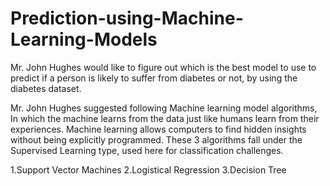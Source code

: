 # Prediction-using-Machine-Learning-Models
Mr. John Hughes would like to figure out which is the best model to use to predict if a person is likely to suffer from diabetes or not, by using the diabetes dataset.

Mr. John Hughes suggested following Machine learning model algorithms, In which the machine learns from the data just like humans learn from their experiences. 
Machine learning allows computers to find hidden insights without being explicitly programmed.
These 3 algorithms fall under the Supervised Learning type, used here for classification challenges.

1.Support Vector Machines
2.Logistical Regression
3.Decision Tree

